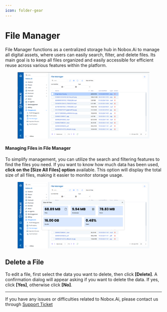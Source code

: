 ```yaml
---
icon: folder-gear
---
```


# File Manager



File Manager functions as a centralized storage hub in Nobox.Ai to manage all digital assets, where users can easily search, filter, and delete files. Its main goal is to keep all files organized and easily accessible for efficient reuse across various features within the platform.

<figure><img src="../../.gitbook/assets/image (8).png" alt=""><figcaption></figcaption></figure>

#### Managing Files in File Manager

To simplify management, you can utilize the search and filtering features to find the files you need. If you want to know how much data has been used, **click on the \[Size All Files] option** available. This option will display the total size of all files, making it easier to monitor storage usage.

<figure><img src="../../.gitbook/assets/image (9).png" alt=""><figcaption></figcaption></figure>

## Delete a File

To edit a file, first select the data you want to delete, then click **\[Delete]**. A confirmation dialog will appear asking if you want to delete the data. If yes, click **\[Yes]**, otherwise click **\[No]**.

***

If you have any issues or difficulties related to Nobox.Ai, please contact us through [Support Ticket](https://crm.nobox.ai/clients/tickets)
